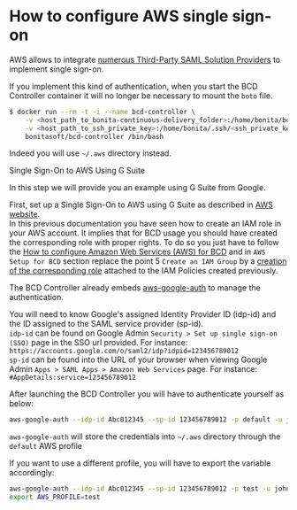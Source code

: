 # How to configure AWS single sign-on

AWS allows to integrate [numerous Third-Party SAML Solution Providers](https://docs.aws.amazon.com/IAM/latest/UserGuide/id_roles_providers_saml_3rd-party.html) to implement single sign-on.

If you implement this kind of authentication, when you start the BCD Controller container it will no longer be necessary to mount the `boto` file.

```bash
$ docker run --rm -t -i --name bcd-controller \
    -v <host_path_to_bonita-continuous-delivery_folder>:/home/bonita/bonita-continuous-delivery \
    -v <host_path_to_ssh_private_key>:/home/bonita/.ssh/<ssh_private_key> \
    bonitasoft/bcd-controller /bin/bash
```

Indeed you will use `~/.aws` directory instead.


Single Sign-On to AWS Using G Suite <!--{.h2}-->

In this step we will provide you an example using G Suite from Google.

First, set up a Single Sign-On to AWS using G Suite as described in [AWS website](https://aws.amazon.com/es/blogs/security/how-to-set-up-federated-single-sign-on-to-aws-using-google-apps/).  
In this previous documentation you have seen how to create an IAM role in your AWS account. It implies that for BCD usage you should have created the corresponding role with proper rights. To do so you just have to follow the [How to configure Amazon Web Services (AWS) for BCD](aws_prerequisites.md) and in `AWS Setup for BCD` section replace the point 5 `Create an IAM Group` by a [creation of the corresponding role](https://docs.aws.amazon.com/IAM/latest/UserGuide/id_roles_create_for-idp.html) attached to the IAM Policies created previously.

The BCD Controller already embeds [aws-google-auth](https://github.com/cevoaustralia/aws-google-auth) to manage the authentication.

You will need to know Google's assigned Identity Provider ID (idp-id) and the ID assigned to the SAML service provider (sp-id).  
`idp-id` can be found on Google Admin `Security > Set up single sign-on (SSO)` page in the SSO url provided. For instance: `https://accounts.google.com/o/saml2/idp?idpid=123456789012`  
`sp-id` can be found into the URL of your browser when viewing Google Admin `Apps > SAML Apps > Amazon Web Services` page. For instance: `#AppDetails:service=123456789012`

After launching the BCD Controller you will have to authenticate yourself as below:
```bash
aws-google-auth --idp-id Abc012345 --sp-id 123456789012 -p default -u john.doe@acme.com
```
`aws-google-auth` will store the credentials into `~/.aws` directory through the `default` AWS profile

If you want to use a different profile, you will have to export the variable accordingly:
```bash
aws-google-auth --idp-id Abc012345 --sp-id 123456789012 -p test -u john.doe@acme.com
export AWS_PROFILE=test
```
